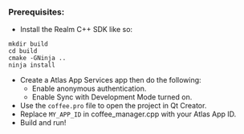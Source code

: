 ### Prerequisites: 

- Install the Realm C++ SDK like so:
```
mkdir build
cd build
cmake -GNinja ..
ninja install
```
- Create a Atlas App Services app then do the following:
    - Enable anonymous authentication.
    - Enable Sync with Development Mode turned on.
- Use the `coffee.pro` file to open the project in Qt Creator.
- Replace `MY_APP_ID` in coffee_manager.cpp with your Atlas App ID.
- Build and run!